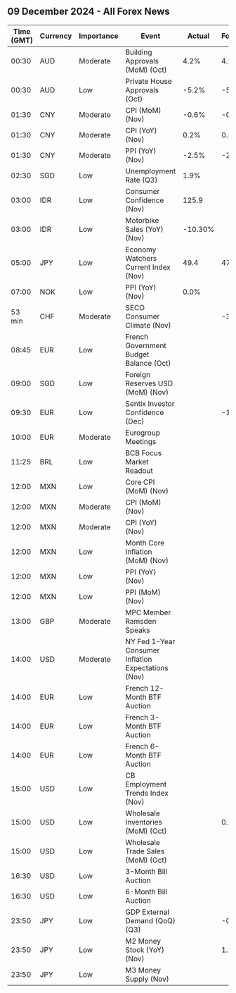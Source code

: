 ## 09 December 2024 - All Forex News

| Time (GMT) | Currency | Importance | Event | Actual | Forecast | Previous |
|------|----------|------------|-------|--------|----------|----------|
| 00:30 | AUD | Moderate | Building Approvals (MoM) (Oct) | 4.2% | 4.2% | 5.8% |
| 00:30 | AUD | Low | Private House Approvals (Oct) | -5.2% | -5.2% | 4.1% |
| 01:30 | CNY | Moderate | CPI (MoM) (Nov) | -0.6% | -0.4% | -0.3% |
| 01:30 | CNY | Moderate | CPI (YoY) (Nov) | 0.2% | 0.5% | 0.3% |
| 01:30 | CNY | Moderate | PPI (YoY) (Nov) | -2.5% | -2.8% | -2.9% |
| 02:30 | SGD | Low | Unemployment Rate (Q3) | 1.9% |  | 2.0% |
| 03:00 | IDR | Low | Consumer Confidence (Nov) | 125.9 |  | 121.1 |
| 03:00 | IDR | Low | Motorbike Sales (YoY) (Nov) | -10.30% |  | 5.40% |
| 05:00 | JPY | Low | Economy Watchers Current Index (Nov) | 49.4 | 47.3 | 47.5 |
| 07:00 | NOK | Low | PPI (YoY) (Nov) | 0.0% |  | -3.5% |
| 53 min | CHF | Moderate | SECO Consumer Climate (Nov) |  | -38 | -27 |
| 08:45 | EUR | Low | French Government Budget Balance (Oct) |  |  | -173.8B |
| 09:00 | SGD | Low | Foreign Reserves USD (MoM) (Nov) |  |  | 383.7B |
| 09:30 | EUR | Low | Sentix Investor Confidence (Dec) |  | -12.4 | -12.8 |
| 10:00 | EUR | Moderate | Eurogroup Meetings |  |  |  |
| 11:25 | BRL | Low | BCB Focus Market Readout |  |  |  |
| 12:00 | MXN | Low | Core CPI (MoM) (Nov) |  |  | 0.28% |
| 12:00 | MXN | Moderate | CPI (MoM) (Nov) |  |  | 0.55% |
| 12:00 | MXN | Moderate | CPI (YoY) (Nov) |  |  | 4.76% |
| 12:00 | MXN | Low | Month Core Inflation (MoM) (Nov) |  |  | 3.80% |
| 12:00 | MXN | Low | PPI (YoY) (Nov) |  |  | 5.10% |
| 12:00 | MXN | Low | PPI (MoM) (Nov) |  |  | 0.40% |
| 13:00 | GBP | Moderate | MPC Member Ramsden Speaks |  |  |  |
| 14:00 | USD | Moderate | NY Fed 1-Year Consumer Inflation Expectations (Nov) |  |  | 2.9% |
| 14:00 | EUR | Low | French 12-Month BTF Auction |  |  | 2.342% |
| 14:00 | EUR | Low | French 3-Month BTF Auction |  |  | 2.866% |
| 14:00 | EUR | Low | French 6-Month BTF Auction |  |  | 2.661% |
| 15:00 | USD | Low | CB Employment Trends Index (Nov) |  |  | 107.66 |
| 15:00 | USD | Low | Wholesale Inventories (MoM) (Oct) |  | 0.2% | -0.2% |
| 15:00 | USD | Low | Wholesale Trade Sales (MoM) (Oct) |  |  | 0.3% |
| 16:30 | USD | Low | 3-Month Bill Auction |  |  | 4.400% |
| 16:30 | USD | Low | 6-Month Bill Auction |  |  | 4.305% |
| 23:50 | JPY | Low | GDP External Demand (QoQ) (Q3) |  | -0.4% | -0.1% |
| 23:50 | JPY | Low | M2 Money Stock (YoY) (Nov) |  | 1.2% | 1.2% |
| 23:50 | JPY | Low | M3 Money Supply (Nov) |  |  | 2,184.5B |
